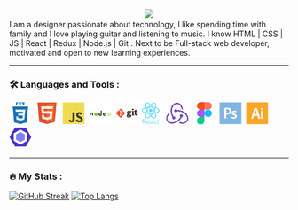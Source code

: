 <div id="header" align="center">
  <img src="https://media.giphy.com/media/f3iwJFOVOwuy7K6FFw/giphy.gif" width="500"/>
</div>
I am a designer passionate about technology, I like spending time with family and I love playing guitar and listening to music. I know HTML | CSS | JS | React | Redux | Node.js | Git . Next to be Full-stack web developer, motivated and open to new learning experiences.

---

### :hammer_and_wrench: Languages and Tools :
<div>     
  <img src="https://github.com/devicons/devicon/blob/master/icons/css3/css3-plain-wordmark.svg"  title="CSS3" alt="CSS" width="40" height="40"/>&nbsp;
  <img src="https://github.com/devicons/devicon/blob/master/icons/html5/html5-original.svg" title="HTML5" alt="HTML" width="40" height="40"/>&nbsp;
  <img src="https://github.com/devicons/devicon/blob/master/icons/javascript/javascript-original.svg" title="JavaScript" alt="JavaScript" width="40" height="40"/>&nbsp; 
  <img src="https://github.com/devicons/devicon/blob/master/icons/nodejs/nodejs-original-wordmark.svg" title="NodeJS" alt="NodeJS" width="40" height="40"/>&nbsp; 
  <img src="https://github.com/devicons/devicon/blob/master/icons/git/git-original-wordmark.svg" title="Git" **alt="Git" width="40" height="40"/>
  <img src="https://github.com/devicons/devicon/blob/master/icons/react/react-original-wordmark.svg"  title="React" alt="React" width="40" height="40"/>&nbsp;
   <img src="https://github.com/devicons/devicon/blob/master/icons/redux/redux-original.svg"  title="Redux" alt="Redux" width="40" height="40"/>&nbsp;
   <img src="https://github.com/devicons/devicon/blob/master/icons/figma/figma-original.svg"  title="Figm" alt="Figm" width="40" height="40"/>&nbsp;
   <img src="https://github.com/devicons/devicon/blob/master/icons/photoshop/photoshop-plain.svg"  title="Photoshop" alt="Photoshop" width="40" height="40"/>&nbsp;
   <img src="https://github.com/devicons/devicon/blob/master/icons/illustrator/illustrator-plain.svg"  title="Ilustrato" alt="Ilustrator" width="40" height="40"/>&nbsp;
   <img src="https://github.com/devicons/devicon/blob/master/icons/eslint/eslint-original.svg"  title="Eslint" alt="Eslint" width="40" height="40"/>&nbsp;
</div>

---

### :fire: My Stats :
[![GitHub Streak](https://github-readme-streak-stats.herokuapp.com/?user=diegoh40&theme=dark)](https://git.io/streak-stats)
[![Top Langs](https://github-readme-stats.vercel.app/api/top-langs/?username=diegoh40&layout=compact)](https://github.com/diegoh40/github-readme-stats)


